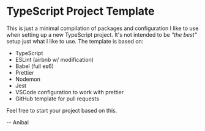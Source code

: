 # TypeScript Project Template

This is just a minimal compilation of packages and configuration I like to use when setting up a new TypeScript project.
It's not intended to be _"the best"_ setup just what I like to use. The template is based on:
- TypeScript
- ESLint (airbnb w/ modification)
- Babel (full es6)
- Prettier
- Nodemon
- Jest
- VSCode configuration to work with prettier
- GitHub template for pull requests

Feel free to start your project based on this.

-- Aníbal
